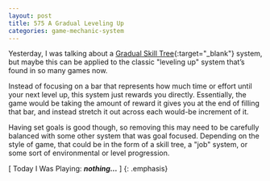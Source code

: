 ```yaml
---
layout: post
title: 575 A Gradual Leveling Up
categories: game-mechanic-system
---
```

Yesterday, I was talking about a [Gradual Skill Tree](){:target="_blank"} system, but maybe this can be applied to the classic "leveling up" system that’s found in so many games now.

Instead of focusing on a bar that represents how much time or effort until your next level up, this system just rewards you directly. Essentially, the game would be taking the amount of reward it gives you at the end of filling that bar, and instead stretch it out across each would-be increment of it.

Having set goals is good though, so removing this may need to be carefully balanced with some other system that was goal focused.  Depending on the style of game, that could be in the form of a skill tree, a "job" system, or some sort of environmental or level progression.

[ Today I Was Playing: ***nothing...*** ]
{: .emphasis}
